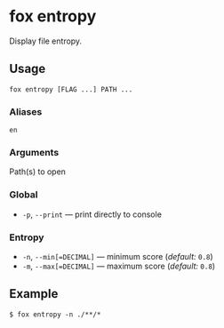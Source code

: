 # fox entropy
Display file entropy.

## Usage
```console
fox entropy [FLAG ...] PATH ...
```

### Aliases
`en`

### Arguments
Path(s) to open

### Global
- `-p`, `--print` — print directly to console

### Entropy
- `-n`, `--min[=DECIMAL]` — minimum score (*default:* `0.8`)
- `-m`, `--max[=DECIMAL]` — maximum score (*default:* `0.8`)

## Example
```console
$ fox entropy -n ./**/*
```
